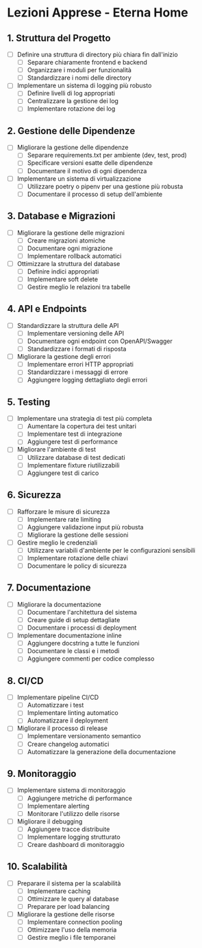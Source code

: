 # Lezioni Apprese - Eterna Home

## 1. Struttura del Progetto
- [ ] Definire una struttura di directory più chiara fin dall'inizio
  - [ ] Separare chiaramente frontend e backend
  - [ ] Organizzare i moduli per funzionalità
  - [ ] Standardizzare i nomi delle directory
- [ ] Implementare un sistema di logging più robusto
  - [ ] Definire livelli di log appropriati
  - [ ] Centralizzare la gestione dei log
  - [ ] Implementare rotazione dei log

## 2. Gestione delle Dipendenze
- [ ] Migliorare la gestione delle dipendenze
  - [ ] Separare requirements.txt per ambiente (dev, test, prod)
  - [ ] Specificare versioni esatte delle dipendenze
  - [ ] Documentare il motivo di ogni dipendenza
- [ ] Implementare un sistema di virtualizzazione
  - [ ] Utilizzare poetry o pipenv per una gestione più robusta
  - [ ] Documentare il processo di setup dell'ambiente

## 3. Database e Migrazioni
- [ ] Migliorare la gestione delle migrazioni
  - [ ] Creare migrazioni atomiche
  - [ ] Documentare ogni migrazione
  - [ ] Implementare rollback automatici
- [ ] Ottimizzare la struttura del database
  - [ ] Definire indici appropriati
  - [ ] Implementare soft delete
  - [ ] Gestire meglio le relazioni tra tabelle

## 4. API e Endpoints
- [ ] Standardizzare la struttura delle API
  - [ ] Implementare versioning delle API
  - [ ] Documentare ogni endpoint con OpenAPI/Swagger
  - [ ] Standardizzare i formati di risposta
- [ ] Migliorare la gestione degli errori
  - [ ] Implementare errori HTTP appropriati
  - [ ] Standardizzare i messaggi di errore
  - [ ] Aggiungere logging dettagliato degli errori

## 5. Testing
- [ ] Implementare una strategia di test più completa
  - [ ] Aumentare la copertura dei test unitari
  - [ ] Implementare test di integrazione
  - [ ] Aggiungere test di performance
- [ ] Migliorare l'ambiente di test
  - [ ] Utilizzare database di test dedicati
  - [ ] Implementare fixture riutilizzabili
  - [ ] Aggiungere test di carico

## 6. Sicurezza
- [ ] Rafforzare le misure di sicurezza
  - [ ] Implementare rate limiting
  - [ ] Aggiungere validazione input più robusta
  - [ ] Migliorare la gestione delle sessioni
- [ ] Gestire meglio le credenziali
  - [ ] Utilizzare variabili d'ambiente per le configurazioni sensibili
  - [ ] Implementare rotazione delle chiavi
  - [ ] Documentare le policy di sicurezza

## 7. Documentazione
- [ ] Migliorare la documentazione
  - [ ] Documentare l'architettura del sistema
  - [ ] Creare guide di setup dettagliate
  - [ ] Documentare i processi di deployment
- [ ] Implementare documentazione inline
  - [ ] Aggiungere docstring a tutte le funzioni
  - [ ] Documentare le classi e i metodi
  - [ ] Aggiungere commenti per codice complesso

## 8. CI/CD
- [ ] Implementare pipeline CI/CD
  - [ ] Automatizzare i test
  - [ ] Implementare linting automatico
  - [ ] Automatizzare il deployment
- [ ] Migliorare il processo di release
  - [ ] Implementare versionamento semantico
  - [ ] Creare changelog automatici
  - [ ] Automatizzare la generazione della documentazione

## 9. Monitoraggio
- [ ] Implementare sistema di monitoraggio
  - [ ] Aggiungere metriche di performance
  - [ ] Implementare alerting
  - [ ] Monitorare l'utilizzo delle risorse
- [ ] Migliorare il debugging
  - [ ] Aggiungere tracce distribuite
  - [ ] Implementare logging strutturato
  - [ ] Creare dashboard di monitoraggio

## 10. Scalabilità
- [ ] Preparare il sistema per la scalabilità
  - [ ] Implementare caching
  - [ ] Ottimizzare le query al database
  - [ ] Preparare per load balancing
- [ ] Migliorare la gestione delle risorse
  - [ ] Implementare connection pooling
  - [ ] Ottimizzare l'uso della memoria
  - [ ] Gestire meglio i file temporanei 